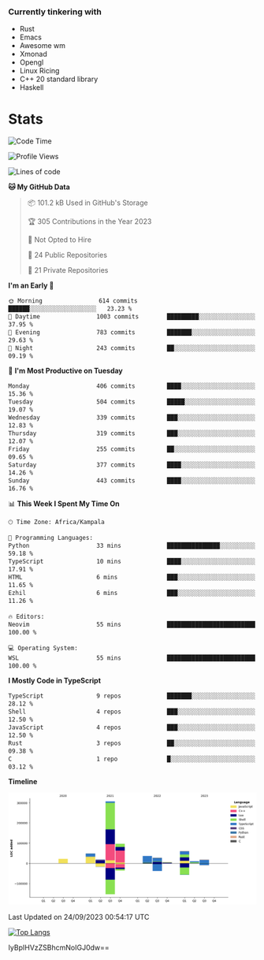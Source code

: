 ### Currently tinkering with
 - Rust
 - Emacs
 - Awesome wm
 - Xmonad
 - Opengl
 - Linux Ricing
 - C++ 20 standard library
 - Haskell

# Stats
<!--START_SECTION:waka-->
![Code Time](http://img.shields.io/badge/Code%20Time-765%20hrs%2056%20mins-blue)

![Profile Views](http://img.shields.io/badge/Profile%20Views-19-blue)

![Lines of code](https://img.shields.io/badge/From%20Hello%20World%20I%27ve%20Written-655.2%20thousand%20lines%20of%20code-blue)

**🐱 My GitHub Data** 

> 📦 101.2 kB Used in GitHub's Storage 
 > 
> 🏆 305 Contributions in the Year 2023
 > 
> 🚫 Not Opted to Hire
 > 
> 📜 24 Public Repositories 
 > 
> 🔑 21 Private Repositories 
 > 
**I'm an Early 🐤** 

```text
🌞 Morning                614 commits         ██████░░░░░░░░░░░░░░░░░░░   23.23 % 
🌆 Daytime                1003 commits        █████████░░░░░░░░░░░░░░░░   37.95 % 
🌃 Evening                783 commits         ███████░░░░░░░░░░░░░░░░░░   29.63 % 
🌙 Night                  243 commits         ██░░░░░░░░░░░░░░░░░░░░░░░   09.19 % 
```
📅 **I'm Most Productive on Tuesday** 

```text
Monday                   406 commits         ████░░░░░░░░░░░░░░░░░░░░░   15.36 % 
Tuesday                  504 commits         █████░░░░░░░░░░░░░░░░░░░░   19.07 % 
Wednesday                339 commits         ███░░░░░░░░░░░░░░░░░░░░░░   12.83 % 
Thursday                 319 commits         ███░░░░░░░░░░░░░░░░░░░░░░   12.07 % 
Friday                   255 commits         ██░░░░░░░░░░░░░░░░░░░░░░░   09.65 % 
Saturday                 377 commits         ████░░░░░░░░░░░░░░░░░░░░░   14.26 % 
Sunday                   443 commits         ████░░░░░░░░░░░░░░░░░░░░░   16.76 % 
```


📊 **This Week I Spent My Time On** 

```text
🕑︎ Time Zone: Africa/Kampala

💬 Programming Languages: 
Python                   33 mins             ███████████████░░░░░░░░░░   59.18 % 
TypeScript               10 mins             ████░░░░░░░░░░░░░░░░░░░░░   17.91 % 
HTML                     6 mins              ███░░░░░░░░░░░░░░░░░░░░░░   11.65 % 
Ezhil                    6 mins              ███░░░░░░░░░░░░░░░░░░░░░░   11.26 % 

🔥 Editors: 
Neovim                   55 mins             █████████████████████████   100.00 % 

💻 Operating System: 
WSL                      55 mins             █████████████████████████   100.00 % 
```

**I Mostly Code in TypeScript** 

```text
TypeScript               9 repos             ███████░░░░░░░░░░░░░░░░░░   28.12 % 
Shell                    4 repos             ███░░░░░░░░░░░░░░░░░░░░░░   12.50 % 
JavaScript               4 repos             ███░░░░░░░░░░░░░░░░░░░░░░   12.50 % 
Rust                     3 repos             ██░░░░░░░░░░░░░░░░░░░░░░░   09.38 % 
C                        1 repo              █░░░░░░░░░░░░░░░░░░░░░░░░   03.12 % 
```



**Timeline**

![Lines of Code chart](https://raw.githubusercontent.com/PandeCode/PandeCode/main/assets/bar_graph.png)


 Last Updated on 24/09/2023 00:54:17 UTC
<!--END_SECTION:waka-->
<!-- 
[![PandeCode's GitHub stats](https://github-readme-stats.vercel.app/api?username=PandeCode&theme=dracula&hide_border=true&show_icons=true)](https://github.com/anuraghazra/github-readme-stats)
-->
[![Top Langs](https://github-readme-stats.vercel.app/api/top-langs/?username=PandeCode&layout=compact&theme=dracula&hide_border=true)](https://github.com/anuraghazra/github-readme-stats)

IyBpIHVzZSBhcmNoIGJ0dw==
